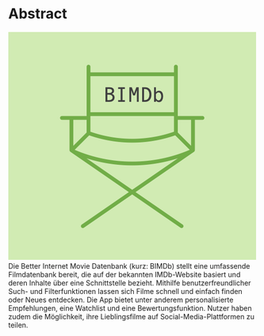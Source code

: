 # Abstract

![Banner](../assets/img/BIMDB_Icon.png) Die Better Internet Movie Datenbank (kurz: BIMDb) stellt eine umfassende Filmdatenbank bereit, die auf der bekannten IMDb-Website basiert und deren Inhalte über eine Schnittstelle bezieht. Mithilfe benutzerfreundlicher Such- und Filterfunktionen lassen sich Filme schnell und einfach finden oder Neues entdecken. Die App bietet unter anderem personalisierte Empfehlungen, eine Watchlist und eine Bewertungsfunktion. Nutzer haben zudem die Möglichkeit, ihre Lieblingsfilme auf Social-Media-Plattformen zu teilen.